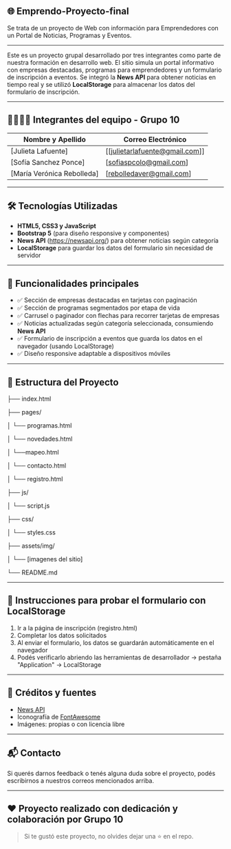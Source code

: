 ## 🌐 Emprendo-Proyecto-final

Se trata de un proyecto de Web con información para Emprendedores
con un Portal de Noticias, Programas y Eventos.

---

Este es un proyecto grupal desarrollado por tres integrantes como parte de nuestra formación en desarrollo web. El sitio simula un portal informativo con empresas destacadas, programas para emprendedores y un formulario de inscripción a eventos. Se integró la **News API** para obtener noticias en tiempo real y se utilizó **LocalStorage** para almacenar los datos del formulario de inscripción.

---

## 👨‍👩‍👧‍👦 Integrantes del equipo - Grupo 10

| Nombre y Apellido     | Correo Electrónico        |
|------------------------|----------------------------|
| [Julieta Lafuente] | [[julietarlafuente@gmail.com]] |
| [Sofía Sanchez Ponce] | [sofiaspcolo@gmail.com] |
| [María Verónica Rebolleda] | [rebolledaver@gmail.com] |

---

## 🛠️ Tecnologías Utilizadas

- **HTML5, CSS3 y JavaScript**
- **Bootstrap 5** (para diseño responsive y componentes)
- **News API** (https://newsapi.org/) para obtener noticias según categoría
- **LocalStorage** para guardar los datos del formulario sin necesidad de servidor

---

## 🧩 Funcionalidades principales

- ✅ Sección de empresas destacadas en tarjetas con paginación
- ✅ Sección de programas segmentados por etapa de vida
- ✅ Carrusel o paginador con flechas para recorrer tarjetas de empresas
- ✅ Noticias actualizadas según categoría seleccionada, consumiendo **News API**
- ✅ Formulario de inscripción a eventos que guarda los datos en el navegador (usando LocalStorage)
- ✅ Diseño responsive adaptable a dispositivos móviles

---

## 📁 Estructura del Proyecto

├── index.html

├── pages/

│   └── programas.html

│   └── novedades.html

│ └──mapeo.html

│ └── contacto.html

│   └── registro.html

├── js/

│   └── script.js

├── css/

│   └── styles.css

├── assets/img/

│   └── [imagenes del sitio]

└── README.md

---

## 📌 Instrucciones para probar el formulario con LocalStorage

1. Ir a la página de inscripción (registro.html)
2. Completar los datos solicitados
3. Al enviar el formulario, los datos se guardarán automáticamente en el navegador
4. Podés verificarlo abriendo las herramientas de desarrollador → pestaña "Application" → LocalStorage

---

## 🔗 Créditos y fuentes

- [News API](https://newsapi.org/)
- Iconografía de [FontAwesome](https://fontawesome.com/)
- Imágenes: propias o con licencia libre

---

## 📬 Contacto

Si querés darnos feedback o tenés alguna duda sobre el proyecto, podés escribirnos a nuestros correos mencionados arriba.

---

## ❤️ Proyecto realizado con dedicación y colaboración por Grupo 10

> Si te gustó este proyecto, no olvides dejar una ⭐ en el repo.

